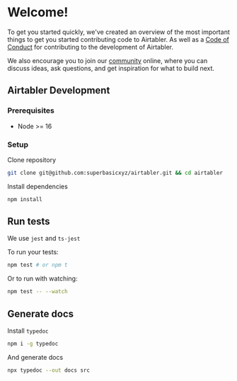 # Welcome!

To get you started quickly, we've created an overview of the most important things to get you started contributing code to Airtabler. As well as a [Code of Conduct](https://github.com/superbasicxyz/airtabler/blob/master/CODE_OF_CONDUCT.md) for contributing to the development of Airtabler.

We also encourage you to join our [community](https://fullstackdfw.com) online, where you can discuss ideas, ask questions, and get inspiration for what to build next.

## Airtabler Development

### Prerequisites

- Node >= 16

### Setup

Clone repository

```sh
git clone git@github.com:superbasicxyz/airtabler.git && cd airtabler
```

Install dependencies

```sh
npm install
```

## Run tests

We use `jest` and `ts-jest`

To run your tests:

```sh
npm test # or npm t
```

Or to run with watching:

```sh
npm test -- --watch
```

## Generate docs

Install `typedoc`

```sh
npm i -g typedoc
```

And generate docs

```sh
npx typedoc --out docs src
```

